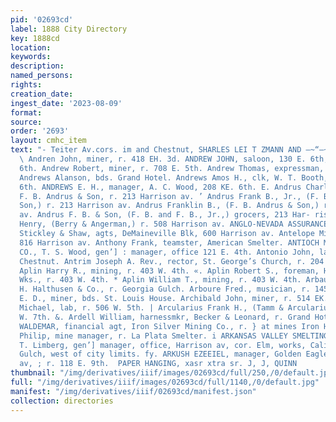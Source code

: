 ```yaml
---
pid: '02693cd'
label: 1888 City Directory
key: 1888cd
location: 
keywords: 
description: 
named_persons: 
rights: 
creation_date: 
ingest_date: '2023-08-09'
format: 
source: 
order: '2693'
layout: cmhc_item
text: "- Teiter Av.cors. im and Chestnut, SHARLES LEI T ZMANN AND —~“—~—SLC“(<;@:”:”*~*~<“<i«<CARKSOSCOC:~*:~:~C:~™S
  \ Andren John, miner, r. 418 EH. 3d. ANDREW JOHN, saloon, 130 E. 6th, r. 217 E.
  6th. Andrew Robert, miner, r. 708 E. 5th. Andrew Thomas, expressman, 111 E. 2d.
  Andrews Alanson, bds. Grand Hotel. Andrews Amos H., clk, W. T. Booth, r. 409 E.
  6th. ANDREWS E. H., manager, A. C. Wood, 208 KE. 6th. E. Andrus Charles C., clk,
  F. B. Andrus & Son, r. 213 Harrison av. ’ Andrus Frank B., Jr., (F. B. Andrus &
  Son,) r. 213 Harrison av. Andrus Franklin B., (F. B. Andrus & Son,) r. 213 Harrison
  av. Andrus F. B. & Son, (F. B. and F. B., Jr.,) grocers, 213 Har- rison av. Angerman
  Henry, (Berry & Angerman,) r. 508 Harrison av. ANGLO-NEVADA ASSURANCE CO., San Francisco,
  Stickley & Shaw, agts, DeMaineville Blk, 600 Harrison av. Antelope Mining Co., office
  816 Harrison av. Anthony Frank, teamster, American Smelter. ANTIOCH MINING AND MILLING
  CO., T. S. Wood, gen’] : manager, office 121 E. 4th. Antonio John, lab, r. 624 W.
  Chestnut. Antrim Joseph A. Rev., rector, St. George’s Church, r. 204 W. 4th. +.
  Aplin Harry R., mining, r. 403 W. 4th. «. Aplin Robert S., foreman, Holden Sampling
  Wks., r. 403 W. 4th. * Aplin William T., mining, r. 403 W. 4th. Arbaugh John, butcher,
  H. Halthusen & Co., r. Georgia Gulch. Arboure Fred., musician, r. 145 W. 2d. Archibald
  E. D., miner, bds. St. Louis House. Archibald John, miner, r. 514 EK. 8th. Archie
  Michael, lab, r. 506 W. 5th. | Arcularius Frank H., (Tamm & Arcularius,) r. 119
  W. 7th. &. Ardell William, harnessmkr, Becker & Leonard, r. Grand Hotel. _ ARENS
  WALDEMAR, financial agt, Iron Silver Mining Co., r. } at mines Iron Hill. ™. Argall
  Philip, mine manager, r. La Plata Smelter. i ARKANSAS VALLEY SMELTING CO., Charles
  T. Limberg, gen’] manager, office, Harrison av, cor. Elm, works, Califor- - p nia
  Gulch, west of city limits. fy. ARKUSH EZEEIEL, manager, Golden Eagle, 621 Harrison
  av, ; r. 118 E. 9th.  PAPER HANGING, xasr xtra sr. J, J, QUINN          "
thumbnail: "/img/derivatives/iiif/images/02693cd/full/250,/0/default.jpg"
full: "/img/derivatives/iiif/images/02693cd/full/1140,/0/default.jpg"
manifest: "/img/derivatives/iiif/02693cd/manifest.json"
collection: directories
---
```

